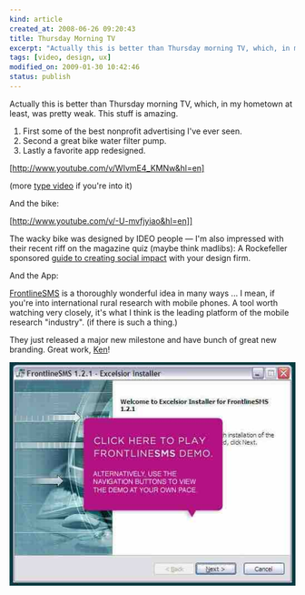 ```yaml
--- 
kind: article
created_at: 2008-06-26 09:20:43
title: Thursday Morning TV
excerpt: "Actually this is better than Thursday morning TV, which, in my hometown at least, was pretty weak. This stuff is amazing."
tags: [video, design, ux]
modified_on: 2009-01-30 10:42:46
status: publish
---
```


Actually this is better than Thursday morning TV, which, in my hometown at least, was pretty weak. This stuff is amazing. 

<ol>
	<li>First some of the best nonprofit advertising I've ever seen.</li>
 	<li>Second a great bike water filter pump. 	</li>
  <li>Lastly a favorite app redesigned.</li>
</ol>

[http://www.youtube.com/v/WIvmE4_KMNw&hl=en]

(more <a href="http://www.ideaography.net/more-video-type-love/">type video</a> if you're into it) 

And the bike:

[http://www.youtube.com/v/-U-mvfjyiao&hl=en]]

The wacky bike was designed by IDEO people &mdash; I'm also impressed with their recent riff on the magazine quiz (maybe think madlibs): A Rockefeller sponsored <a href="https://client.ideo.com/socialimpact/">guide to creating social impact</a> with your design firm. 

And the App: 

<a href="http://www.frontlinesms.com/">FrontlineSMS</a> is a thoroughly wonderful idea in many ways ... I mean, if you're into international rural research with mobile phones. A tool worth watching very closely, it's what I think is the leading platform of the mobile research "industry". (if there is such a thing.)

They just released a major new milestone and have bunch of great new branding. Great work, <a href="http://www.blogspot.kiwanja.net/">Ken</a>!

<img src="/images/frontline.jpg" alt="frontline interface"/>
